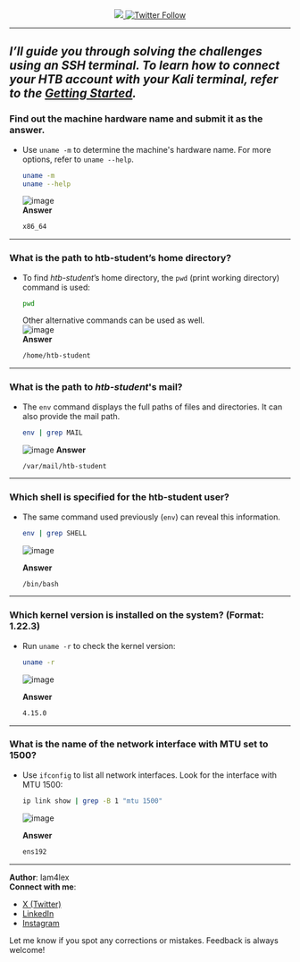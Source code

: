 <div align="center"> 
  <a class="header-badge" target="_blank" href="https://www.linkedin.com/in/Iam4lex/">
  <img src="https://img.shields.io/badge/style--5eba00.svg?label=LinkedIn&logo=linkedin&style=social">
  </a>
  <a class="header-badge" target="_blank" href="https://twitter.com/Iam4lex">
  <img alt="Twitter Follow" src="https://img.shields.io/twitter/follow/Iam4lex?style=social"> 
  </a> 
</div>

---
***I’ll guide you through solving the challenges using an SSH terminal. To learn how to connect your HTB account with your Kali terminal, refer to the [Getting Started](https://github.com/Iam4lex/HTB/blob/main/Modules/Getting%20started/001%3AconnectinToKali.md).***
---

### Find out the machine hardware name and submit it as the answer.
- Use `uname -m` to determine the machine's hardware name. For more options, refer to `uname --help`.
    ```bash
    uname -m
    uname --help
    ```
    ![image](https://github.com/user-attachments/assets/db1dcec4-ebcd-4020-b9f8-8b6abfe59099)  
    **Answer**
    ```bash
    x86_64
    ```

---

### What is the path to htb-student’s home directory?  
- To find *htb-student*’s home directory, the `pwd` (print working directory) command is used:  
    ```bash
    pwd
    ```
    Other alternative commands can be used as well.  
    ![image](https://github.com/user-attachments/assets/90c7bcf1-f190-4bbe-820a-7289bacfcfac)  
    **Answer**
    ```bash
    /home/htb-student
    ```

---

### What is the path to *htb-student*'s mail?  
- The `env` command displays the full paths of files and directories. It can also provide the mail path.  
    ```bash
    env | grep MAIL
    ```
    ![image](https://github.com/user-attachments/assets/a18adce7-43c4-4f76-93a5-16d5c5d64b44)
  **Answer**
    ```bash
    /var/mail/htb-student
    ```

---

### Which shell is specified for the htb-student user?  
- The same command used previously (`env`) can reveal this information.  
    ```bash
    env | grep SHELL
    ```
    ![image](https://github.com/user-attachments/assets/4e77f57f-6ea4-4970-bd98-703a0f64b988)
  
    **Answer**
    ```bash
    /bin/bash
    ```

---

### Which kernel version is installed on the system? (Format: 1.22.3)  
- Run `uname -r` to check the kernel version:  
    ```bash
    uname -r
    ```
    ![image](https://github.com/user-attachments/assets/de49fcf2-f7f4-417e-88ea-54115104d64f)

    **Answer**
    ```bash
    4.15.0
    ```

---

### What is the name of the network interface with MTU set to 1500?  
- Use `ifconfig` to list all network interfaces. Look for the interface with MTU 1500:  
    ```bash
    ip link show | grep -B 1 "mtu 1500"
    ```
    ![image](https://github.com/user-attachments/assets/ca4d184e-edeb-441a-be42-6116a1c5ba76)

    **Answer**
    ```bash
    ens192
    ```

 ---

**Author**: Iam4lex  
**Connect with me**:  
- [X (Twitter)](https://x.com/Iam4lex)  
- [LinkedIn](https://www.linkedin.com/in/iam4lex/)  
- [Instagram](https://instagram.com/iqm4lex)

Let me know if you spot any corrections or mistakes. Feedback is always welcome!


